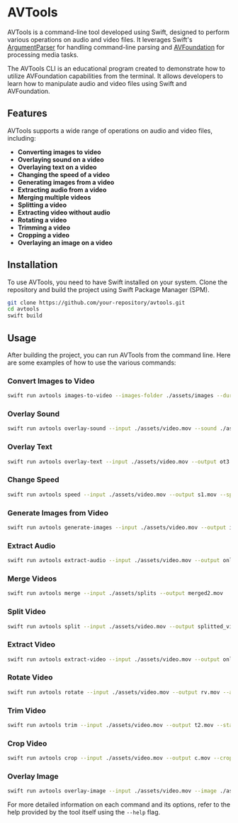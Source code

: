 # AVTools

AVTools is a command-line tool developed using Swift, designed to perform various operations on audio and video files. It leverages Swift's [ArgumentParser](https://github.com/apple/swift-argument-parser) for handling command-line parsing and [AVFoundation](https://developer.apple.com/documentation/avfoundation/) for processing media tasks.

The AVTools CLI is an educational program created to demonstrate how to utilize AVFoundation capabilities from the terminal. It allows developers to learn how to manipulate audio and video files using Swift and AVFoundation.


## Features

AVTools supports a wide range of operations on audio and video files, including:

- **Converting images to video**
- **Overlaying sound on a video**
- **Overlaying text on a video**
- **Changing the speed of a video**
- **Generating images from a video**
- **Extracting audio from a video**
- **Merging multiple videos**
- **Splitting a video**
- **Extracting video without audio**
- **Rotating a video**
- **Trimming a video**
- **Cropping a video**
- **Overlaying an image on a video**

## Installation

To use AVTools, you need to have Swift installed on your system. Clone the repository and build the project using Swift Package Manager (SPM).

```bash
git clone https://github.com/your-repository/avtools.git
cd avtools
swift build
```

## Usage

After building the project, you can run AVTools from the command line. Here are some examples of how to use the various commands:

### Convert Images to Video

```bash
swift run avtools images-to-video --images-folder ./assets/images --duration 1.5 --output iv2.mov
```

### Overlay Sound

```bash
swift run avtools overlay-sound --input ./assets/video.mov --sound ./assets/bgm.mp3 --output video_with_sound.mov
```

### Overlay Text

```bash
swift run avtools overlay-text --input ./assets/video.mov --output ot3.mov --text 'Hello World' --color '#FF5733FF'
```

### Change Speed

```bash
swift run avtools speed --input ./assets/video.mov --output s1.mov --speed 3.0
```

### Generate Images from Video

```bash
swift run avtools generate-images --input ./assets/video.mov --output images --times 1.0 2.0 3.0
```

### Extract Audio

```bash
swift run avtools extract-audio --input ./assets/video.mov --output only_audio.m4a
```

### Merge Videos

```bash
swift run avtools merge --input ./assets/splits --output merged2.mov
```

### Split Video

```bash
swift run avtools split --input ./assets/video.mov --output splitted_videos --duration 1.0
```

### Extract Video

```bash
swift run avtools extract-video --input ./assets/video.mov --output only_video.mov
```

### Rotate Video

```bash
swift run avtools rotate --input ./assets/video.mov --output rv.mov --angle 180
```

### Trim Video

```bash
swift run avtools trim --input ./assets/video.mov --output t2.mov --start 2 --end 4
```

### Crop Video

```bash
swift run avtools crop --input ./assets/video.mov --output c.mov --crop-rect "0 0 100 100"
```

### Overlay Image

```bash
swift run avtools overlay-image --input ./assets/video.mov --image ./assets/cat.png --start 1.0 --duration 2.0 --output video_with_overlay.mov
```

For more detailed information on each command and its options, refer to the help provided by the tool itself using the `--help` flag.

